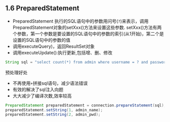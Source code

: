 ## 1.6 PreparedStatement

- PreparedStatement 执行的SQL语句中的参数用问号(`?`)来表示，调用PreparedStatement对象的setXxx()方法来设置这些参数. setXxx()方法有两个参数，第一个参数是要设置的SQL语句中的参数的索引(从1开始)，第二个是设置的SQL语句中的参数的值
- 调用executeQuery)，返回ResultSet对象
- 调用executeUpdate():执行更新,包括增、删、修改

~~~java
String sql = "select count(*) from admin where username = ? and password = ?";
~~~

预处理好处

- 不再使用`+`拼接sql语句，减少语法错误
- 有效的解决了sql注入向题
- 大大减少了编译次数,效率较高

~~~java
PreparedStatement preparedStatement = connection.prepareStatement(sql);
preparedStatement.setString(1, admin_name);
preparedStatement.setString(2, admin_pwd);
~~~

